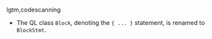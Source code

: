 lgtm,codescanning
* The QL class `Block`, denoting the `{ ... }` statement, is renamed to `BlockStmt`.
